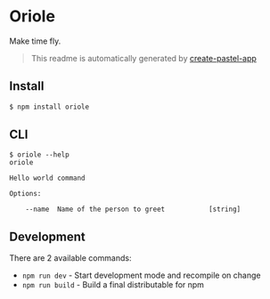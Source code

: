 # Oriole

Make time fly.

> This readme is automatically generated by [create-pastel-app](https://github.com/vadimdemedes/create-pastel-app)


## Install

```bash
$ npm install oriole
```


## CLI

```
$ oriole --help
oriole

Hello world command

Options:

	--name  Name of the person to greet           [string]
```


## Development

There are 2 available commands:

- `npm run dev` - Start development mode and recompile on change
- `npm run build` - Build a final distributable for npm
